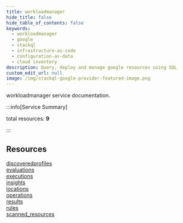 ```yaml
---
title: workloadmanager
hide_title: false
hide_table_of_contents: false
keywords:
  - workloadmanager
  - google
  - stackql
  - infrastructure-as-code
  - configuration-as-data
  - cloud inventory
description: Query, deploy and manage google resources using SQL
custom_edit_url: null
image: /img/stackql-google-provider-featured-image.png
---
```


workloadmanager service documentation.

:::info[Service Summary]

total resources: __9__  

:::

## Resources
<div class="row">
<div class="providerDocColumn">
<a href="/workloadmanager/discoveredprofiles/">discoveredprofiles</a><br />
<a href="/workloadmanager/evaluations/">evaluations</a><br />
<a href="/workloadmanager/executions/">executions</a><br />
<a href="/workloadmanager/insights/">insights</a><br />
<a href="/workloadmanager/locations/">locations</a>
</div>
<div class="providerDocColumn">
<a href="/workloadmanager/operations/">operations</a><br />
<a href="/workloadmanager/results/">results</a><br />
<a href="/workloadmanager/rules/">rules</a><br />
<a href="/workloadmanager/scanned_resources/">scanned_resources</a>
</div>
</div>